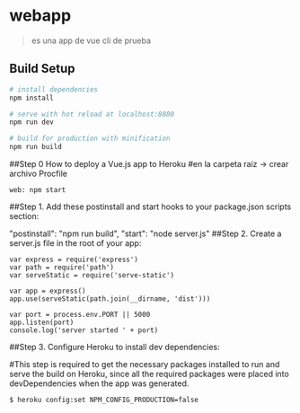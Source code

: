 # webapp

> es una app de vue cli de prueba

## Build Setup

``` bash
# install dependencies
npm install

# serve with hot reload at localhost:8080
npm run dev

# build for production with minification
npm run build
```
##Step 0 How to deploy a Vue.js app to Heroku
#en la carpeta raiz -> crear archivo Procfile
```
web: npm start
```
##Step 1. Add these postinstall and start hooks to your package.json scripts section:

"postinstall": "npm run build",
"start": "node server.js"
##Step 2. Create a server.js file in the root of your app:
```
var express = require('express')
var path = require('path')
var serveStatic = require('serve-static')

var app = express()
app.use(serveStatic(path.join(__dirname, 'dist')))

var port = process.env.PORT || 5000
app.listen(port)
console.log('server started ' + port)
```
##Step 3. Configure Heroku to install dev dependencies:

#This step is required to get the necessary packages installed to run and serve the build on Heroku, since all the required packages were placed into devDependencies when the app was generated.
```
$ heroku config:set NPM_CONFIG_PRODUCTION=false
```


